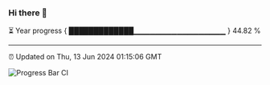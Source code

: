 ### Hi there 👋

⏳ Year progress { █████████████▁▁▁▁▁▁▁▁▁▁▁▁▁▁▁▁▁ } 44.82 %

---

⏰ Updated on Thu, 13 Jun 2024 01:15:06 GMT

![Progress Bar CI](https://github.com/liununu/liununu/workflows/Progress%20Bar%20CI/badge.svg)
